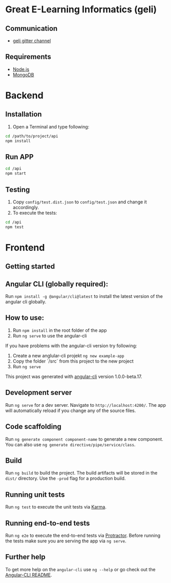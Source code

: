 # Great E-Learning Informatics (geli)

## Communication

- [geli gitter channel](https://gitter.im/mpse-geli/)

## Requirements

- [Node.js](https://nodejs.org/en/)
- [MongoDB](https://www.mongodb.com/download-center#community)

# Backend

## Installation

1. Open a Terminal and type following:

```bash
cd /path/to/project/api
npm install
```

## Run APP

```bash
cd /api
npm start
```

## Testing

1. Copy `config/test.dist.json` to `config/test.json` and change it accordingly.
2. To execute the tests:

```bash
cd /api
npm test
```

# Frontend
## Getting started

## Angular CLI (globally required):

Run `npm install -g @angular/cli@latest` to install the latest version of the angular cli globally.

## How to use:

1. Run `npm install` in the root folder of the app
2. Run `ng serve` to use the angular-cli

If you have problems with the angular-cli version try following:

1. Create a new anglular-cli projekt `ng new example-app`
2. Copy the folder ´/src´ from this project to the new project
3. Run `ng serve`

This project was generated with [angular-cli](https://github.com/angular/angular-cli) version 1.0.0-beta.17.

## Development server
Run `ng serve` for a dev server. Navigate to `http://localhost:4200/`. The app will automatically reload if you change any of the source files.

## Code scaffolding

Run `ng generate component component-name` to generate a new component. You can also use `ng generate directive/pipe/service/class`.

## Build

Run `ng build` to build the project. The build artifacts will be stored in the `dist/` directory. Use the `-prod` flag for a production build.

## Running unit tests

Run `ng test` to execute the unit tests via [Karma](https://karma-runner.github.io).

## Running end-to-end tests

Run `ng e2e` to execute the end-to-end tests via [Protractor](http://www.protractortest.org/). 
Before running the tests make sure you are serving the app via `ng serve`.

## Further help

To get more help on the `angular-cli` use `ng --help` or go check out the [Angular-CLI README](https://github.com/angular/angular-cli/blob/master/README.md).
